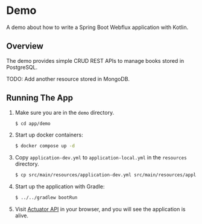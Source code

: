 # Demo

A demo about how to write a Spring Boot Webflux application with Kotlin.

## Overview

The demo provides simple CRUD REST APIs to manage books stored in PostgreSQL.

TODO: Add another resource stored in MongoDB.

## Running The App

1. Make sure you are in the `demo` directory.

    ```bash
    $ cd app/demo
    ```

2. Start up docker containers:

    ```bash
    $ docker compose up -d
    ```

3. Copy `application-dev.yml` to `application-local.yml` in the `resources` directory.

    ```bash
    $ cp src/main/resources/application-dev.yml src/main/resources/application-local.yml
    ```

4. Start up the application with Gradle:

    ```bash
    $ ../../gradlew bootRun
    ```

5. Visit [Actuator API](http://localhost:8080/actuator) in your browser, and you will see the application is alive.
